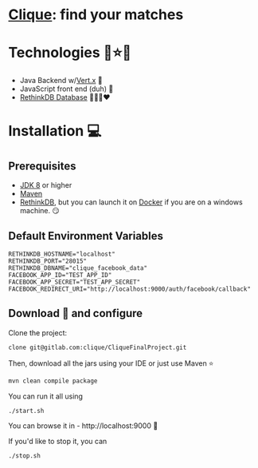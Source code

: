 # [Clique](https://clique.hagever.com): find your matches

# Technologies :star2::star::star2:
- Java Backend w/[Vert.x](http://vertx.io) :muscle:
- JavaScript front end (duh) :muscle:
- [RethinkDB Database](http://rethinkdb.com) :muscle::muscle::muscle::heart:

# Installation :computer:
## Prerequisites
- [JDK 8](https://java.com/en/download/) or higher
- [Maven](https://maven.apache.org/)
- [RethinkDB](http://www.rethinkdb.com), but you can launch it on [Docker](http://docker.io) if you are on a windows machine. :smirk:

## Default Environment Variables
    RETHINKDB_HOSTNAME="localhost"
    RETHINKDB_PORT="28015"
    RETHINKDB_DBNAME="clique_facebook_data"
    FACEBOOK_APP_ID="TEST_APP_ID"
    FACEBOOK_APP_SECRET="TEST_APP_SECRET"
    FACEBOOK_REDIRECT_URI="http://localhost:9000/auth/facebook/callback"

## Download :floppy_disk: and configure
Clone the project:

```bash
clone git@gitlab.com:clique/CliqueFinalProject.git
```

Then, download all the jars using your IDE or just use Maven :star:

```bash
mvn clean compile package
```

You can run it all using

```
./start.sh
```

You can browse it in - http://localhost:9000 :tada:

If you'd like to stop it, you can

```
./stop.sh
```
